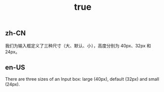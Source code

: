 ﻿---
order: 1
title:
  zh-CN: 三种大小
  en-US: Three size of input
---

## zh-CN
我们为输入框定义了三种尺寸（大、默认、小），高度分别为 40px、32px 和 24px。


## en-US
There are three sizes of an Input box: large (40px), default (32px) and small (24px).
